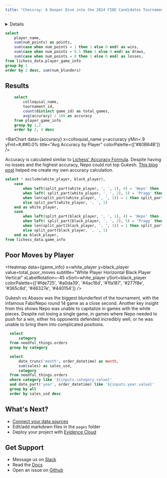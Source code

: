 ```yaml
---
title: "Chessray: A Deeper Dive into the 2024 FIDE Candidates Tournament"
---
```


<Details title='How to edit this page'>
  This page can be found in your project at `/pages/index.md`. Make a change to the markdown file and save it to see the change take effect in your browser.
</Details>

```sql leaderboard
select 
    player_name,
    sum(num_points) as points,
    sum(case when num_points = 1 then 1 else 0 end) as wins, 
    sum(case when num_points = 0.5 then 1 else 0 end) as draws, 
    sum(case when num_points = 0 then 1 else 0 end) as losses, 
from lichess_data.player_game_info
group by 1
order by 2 desc, sum(num_blunders)
```
## Results
<DataTable data={leaderboard}>
	<Column id=player_name />
	<Column id=points fmt=#,##0.0 />
  <Column id=wins/>
	<Column id=draws/>
  <Column id=losses/>
</DataTable>

```sql accuracy
    select 
        colloquial_name, 
        tournament_id, 
        count(distinct game_id) as total_games,
        avg(accuracy) / 100 as accuracy
    from player_game_info
    group by 1,2
    order by 2, 4 desc
```

<BarChart
  data={accuracy}
  x=colloquial_name
  y=accuracy
  yMin=.9
  yFmt=#,##0.0%
  title="Avg Accuracy by Player"
  colorPalette={['#80B64B']}
/>

Accuracy is calculated similar to [Lichess' Accuracy Formula](https://lichess.org/page/accuracy). Despite having no losses and the highest accuracy, Nepo could not top Gukesh. [This blog post](https://lichess.org/@/JoaoTx/blog/exploring-the-python-chess-module/P0nb4FEs) helped me create my own accuracy calculation.


```sql game_info
select * exclude(white_player, black_player),
    case 
        when left(split_part(white_player, ', ', 1), 4) = 'Nepo' then 'Nepo'
        when left( split_part(white_player, ', ', 2), 5) = 'Pragg' then 'Pragg'
        when len(split_part(white_player, ', ', 1)) = 1 then split_part(white_player, ', ', 2)
        else split_part(white_player, ', ', 1)
    end as white_player,
    case 
        when left(split_part(black_player, ', ', 1), 4) = 'Nepo' then 'Nepo'
        when left( split_part(black_player, ', ', 2), 5) = 'Pragg' then 'Pragg'
        when len(split_part(black_player, ', ', 1)) = 1 then split_part(black_player, ', ', 2)
        else split_part(black_player, ', ', 1)
    end as black_player,
from lichess_data.game_info
```

## Poor Moves by Player

<Heatmap 
    data={game_info} 
    x=white_player 
    y=black_player
    value=total_poor_moves
    subtitle="White Player Horizontal Black Player Vertical"
    xLabelRotation=-45
    xSort=white_player
    ySort=black_player
    colorPalette={['#fde725', '#a0da39', '#4ac16d', '#1fa187', '#277f8e', '#365c8d', '#46327e', '#440154']}
/>

Gukesh vs Abasov was the biggest blunderfest of the tournament, with the infamous Fabi/Nepo round 14 game as a close second. Another key insight from this shows Nepo was unable to capitalize in games with the white pieces. Despite not losing a single game, in games where Nepo needed to push for a win, either his opponents defended incredibly well, or he was unable to bring them into complicated positions. 

```sql categories
  select
      category
  from needful_things.orders
  group by category
```

<Dropdown data={categories} name=category value=category>
    <DropdownOption value="%" valueLabel="All Categories"/>
</Dropdown>

<Dropdown name=year>
    <DropdownOption value=% valueLabel="All Years"/>
    <DropdownOption value=2019/>
    <DropdownOption value=2020/>
    <DropdownOption value=2021/>
</Dropdown>

```sql orders_by_category
  select 
      date_trunc('month', order_datetime) as month,
      sum(sales) as sales_usd,
      category
  from needful_things.orders
  where category like '${inputs.category.value}'
  and date_part('year', order_datetime) like '${inputs.year.value}'
  group by all
  order by sales_usd desc
```

<BarChart
    data={orders_by_category}
    title="Sales by Month, {inputs.category.label}"
    x=month
    y=sales_usd
    series=category
/>

## What's Next?
- [Connect your data sources](settings)
- Edit/add markdown files in the `pages` folder
- Deploy your project with [Evidence Cloud](https://evidence.dev/cloud)

## Get Support
- Message us on [Slack](https://slack.evidence.dev/)
- Read the [Docs](https://docs.evidence.dev/)
- Open an issue on [Github](https://github.com/evidence-dev/evidence)
